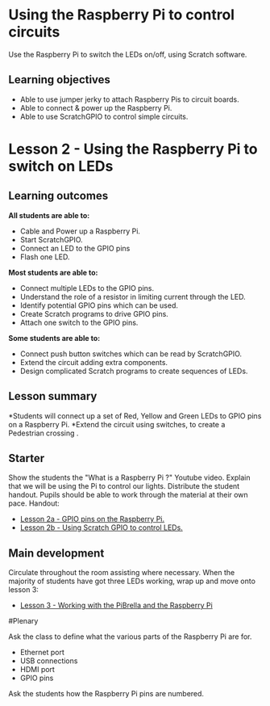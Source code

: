 # Using the Raspberry Pi to control circuits

Use the Raspberry Pi to switch the LEDs on/off, using Scratch software.

## Learning objectives

- Able to use jumper jerky to attach Raspberry Pis to circuit boards.
- Able to connect & power up the Raspberry Pi.
- Able to use ScratchGPIO to control simple circuits.

# Lesson 2 - Using the Raspberry Pi to switch on LEDs

## Learning outcomes

**All students are able to:**

* Cable and Power up a Raspberry Pi.
* Start ScratchGPIO.
* Connect an LED to the GPIO pins
* Flash one LED.

**Most students are able to:**

* Connect multiple LEDs to the GPIO pins.
* Understand the role of a resistor in limiting current through the LED.
* Identify potential GPIO pins which can be used.
* Create Scratch programs to drive GPIO pins.
* Attach one switch to the GPIO pins.

**Some students are able to:**

* Connect push button switches which can be read by ScratchGPIO.
* Extend the circuit adding extra components.
* Design complicated Scratch programs to create sequences of LEDs.


## Lesson summary

*Students will connect up a set of Red, Yellow and Green LEDs to GPIO pins on a Raspberry Pi.
*Extend the circuit using switches, to create a Pedestrian crossing .

## Starter

Show the students the "What is a Raspberry Pi ?" Youtube video. Explain that we will be using the Pi to control our lights.
Distribute the student handout. Pupils should be able to work through the material at their own pace.
Handout:
- [Lesson 2a - GPIO pins on the Raspberry Pi.](lesson2-handout.md)
- [Lesson 2b - Using Scratch GPIO to control LEDs.](lesson2b-handout.md)


## Main development

Circulate throughout the room assisting where necessary. When the majority of students have got three LEDs working, wrap up and move onto lesson 3:

- [Lesson 3 - Working with the PiBrella and the Raspberry Pi](lesson3-plan.md) 

#Plenary

Ask the class to define what the various parts of the Raspberry Pi are for.

* Ethernet port
* USB connections
* HDMI port
* GPIO pins

Ask the students how the Raspberry Pi pins are numbered.
